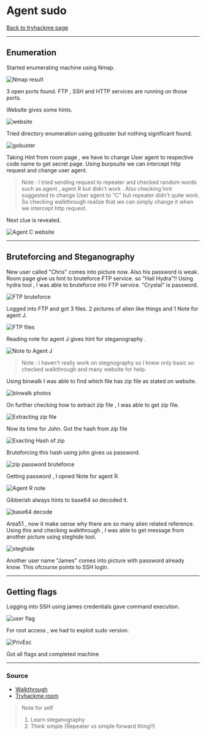 # Agent sudo
[Back to tryhackme page](../Tryhackme.md)
- --
## Enumeration
Started enumerating machine using Nmap.

![Nmap result](Nmap%20result.png)

3 open ports found. FTP , SSH and HTTP services are running on those ports. 

Website gives some hints.

![website](website.png)

Tried directory enumeration using gobuster but nothing significant found.

![gobuster](gobuster.png)

Taking Hint from room page , we have to change User agent to respective code name to get secret page. Using burpsuite we can intercept http request and change user agent. 

> Note : I tried sending request to repeater and checked random words such as agent , agent R but didn't work . Also checking hint suggested to change User agent to "C" but repeater didn't quite work. So checking walkthrough realize that we can simply change it when we intercept http request.

Next clue is revealed.

![Agent C website](Agent%20C%20website.png)

- --
## Bruteforcing and Steganography
New user called "Chris"  comes into picture now. Also his password is weak. Room page give us hint to bruteforce FTP service. so "Hail Hydra"!! Using hydra tool , I was able to bruteforce into FTP service. "Crystal" is password.

![FTP bruteforce](FTP%20bruteforce.png)

Logged into FTP and got 3 files. 2 pictures of alien like things and 1 Note for agent J.

![FTP files](FTP%20files.png)

Reading note for agent J gives hint for steganography .

![Note to Agent J](Note%20to%20Agent%20J.png)

> Note : I haven't really work on stegnography so I knew only basic so checked walkthrough and many website for help.

Using binwalk I was able to find which file has zip file as stated on website.

![binwalk photos](binwalk%20photos.png)

On further checking how to extract zip file , I was able to get zip file.

![Extracting zip file](Extracting%20zip%20file.png)

Now its time for John.
Got the hash from zip file

![Exacting Hash of zip](Exacting%20Hash%20of%20zip.png)

Bruteforcing this hash using john gives us password.

![zip password bruteforce](zip%20password%20bruteforce.png)

Getting password , I opned Note for agent R.

![Agent R note](Agent%20R%20note.png)

Gibberish always hints to base64 so decoded it.

![base64 decode](base64%20decode.png)

Area51 , now it make sense why there are so many alien related reference.
Using this and checking walkthrough , I was able to get message from another picture using steghide tool.

![steghide](steghide.png)

Another user name "James" comes into picture with password already know.
This ofcourse points to SSH login.
- --
## Getting flags
Logging into SSH using james credentials gave command execution.

![user flag](user%20flag.png)

For root access , we had to exploit sudo version.

![PrivEsc](PrivEsc.png)

Got all flags and completed machine

- --
### Source
- [Walkthrough](https://infosecwriteups.com/agent-sudo-walkthrough-tryhackme-d0abf6f2c6a1)
- [Tryhackme room](https://tryhackme.com/room/agentsudoctf)


> Note for self
> 1. Learn steganography
> 2. Think simple (Repeater vs simple forward thing!!)